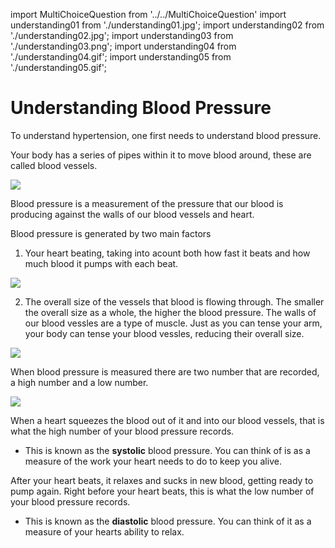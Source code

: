 import MultiChoiceQuestion from '../../MultiChoiceQuestion'
import understanding01 from './understanding01.jpg';
import understanding02 from './understanding02.jpg';
import understanding03 from './understanding03.png';
import understanding04 from './understanding04.gif';
import understanding05 from './understanding05.gif';

# Understanding Blood Pressure

To understand hypertension, one first needs to understand blood pressure.

Your body has a series of pipes within it to move blood around, these are called blood vessels.

<img src={understanding03} />


Blood pressure is a measurement of the pressure that our blood is producing against the walls of our blood vessels and heart.

Blood pressure is generated by two main factors

1. Your heart beating, taking into acount both how fast it beats and how much blood it pumps with each beat.

<img src={understanding04} />

2. The overall size of the vessels that blood is flowing through. The smaller the overall size as a whole, the higher the blood pressure. The walls of our blood vessles are a type of muscle. Just as you can tense your arm, your body can tense your blood vessles, reducing their overall size.

<img src={understanding05} />

When blood pressure is measured there are two number that are recorded, a high number and a low number.

<img src={understanding02} />

 When a heart squeezes the blood out of it and into our blood vessels, that is what the high number of your blood pressure records.
 - This is known as the **systolic** blood pressure. You can think of is as a measure of the work your heart needs to do to keep you alive.

After your heart beats, it relaxes and sucks in new blood, getting ready to pump again. Right before your heart beats, this is what the low number of your blood pressure records.
- This is known as the **diastolic** blood pressure. You can think of it as a measure of your hearts ability to relax.